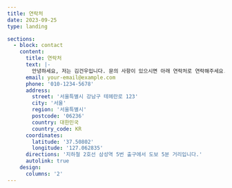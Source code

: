 ```yaml
---
title: 연락처
date: 2023-09-25
type: landing

sections:
  - block: contact
    content:
      title: 연락처
      text: |-
        안녕하세요, 저는 김건우입니다. 문의 사항이 있으시면 아래 연락처로 연락해주세요.
      email: your-email@example.com
      phone: '010-1234-5678'
      address:
        street: '서울특별시 강남구 테헤란로 123'
        city: '서울'
        region: '서울특별시'
        postcode: '06236'
        country: 대한민국
        country_code: KR
      coordinates:
        latitude: '37.50802'
        longitude: '127.062835'
      directions: '지하철 2호선 삼성역 5번 출구에서 도보 5분 거리입니다.'
      autolink: true
    design:
      columns: '2'
---
```

